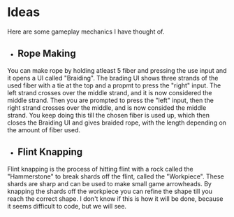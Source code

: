 # Ideas
Here are some gameplay mechanics I have thought of.

- ## Rope Making
You can make rope by holding atleast 5 fiber and pressing the use input and it opens a UI called "Braiding".
The brading UI shows three strands of the used fiber with a tie at the top and a propmt to press the "right" input. The left strand crosses over the middle strand, and it is now considered the middle strand.
Then you are prompted to press the "left" input, then the right strand crosses over the middle, and is now consided the middle strand.
You keep doing this till the chosen fiber is used up, which then closes the Braiding UI and gives braided rope, with the length depending on the amount of fiber used.

- ## Flint Knapping
Flint knapping is the process of hitting flint with a rock called the "Hammerstone" to break shards off the flint, called the "Workpiece". These shards are sharp and can be used to make small game arrowheads.
By knapping the shards off the workpiece you can refine the shape till you reach the correct shape. I don't know if this is how it will be done, because it seems difficult to code, but we will see.
